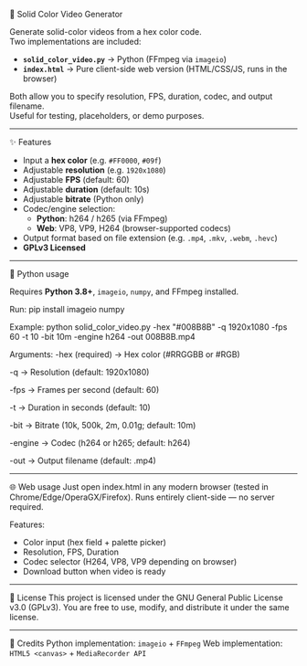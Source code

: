 🎥 Solid Color Video Generator

Generate solid-color videos from a hex color code.  
Two implementations are included:

- **`solid_color_video.py`** → Python (FFmpeg via `imageio`)  
- **`index.html`** → Pure client-side web version (HTML/CSS/JS, runs in the browser)  

Both allow you to specify resolution, FPS, duration, codec, and output filename.  
Useful for testing, placeholders, or demo purposes.

---

✨ Features
- Input a **hex color** (e.g. `#FF0000`, `#09f`)
- Adjustable **resolution** (e.g. `1920x1080`)
- Adjustable **FPS** (default: 60)
- Adjustable **duration** (default: 10s)
- Adjustable **bitrate** (Python only)
- Codec/engine selection:
  - **Python**: h264 / h265 (via FFmpeg)
  - **Web**: VP8, VP9, H264 (browser-supported codecs)
- Output format based on file extension (e.g. `.mp4`, `.mkv`, `.webm`, `.hevc`)
- **GPLv3 Licensed**

---

🐍 Python usage

Requires **Python 3.8+**, `imageio`, `numpy`, and FFmpeg installed.

Run:
pip install imageio numpy


Example:
python solid_color_video.py -hex "#008B8B" -q 1920x1080 -fps 60 -t 10 -bit 10m -engine h264 -out 008B8B.mp4


Arguments:
-hex (required) → Hex color (#RRGGBB or #RGB)

-q → Resolution (default: 1920x1080)

-fps → Frames per second (default: 60)

-t → Duration in seconds (default: 10)

-bit → Bitrate (10k, 500k, 2m, 0.01g; default: 10m)

-engine → Codec (h264 or h265; default: h264)

-out → Output filename (default: <hex>.mp4)

---

🌐 Web usage
Just open index.html in any modern browser (tested in Chrome/Edge/OperaGX/Firefox).
Runs entirely client-side — no server required.

Features:
- Color input (hex field + palette picker)
- Resolution, FPS, Duration
- Codec selector (H264, VP8, VP9 depending on browser)
- Download button when video is ready

---

📜 License
This project is licensed under the GNU General Public License v3.0 (GPLv3).
You are free to use, modify, and distribute it under the same license.

---

🙌 Credits
Python implementation: `imageio` + `FFmpeg`
Web implementation: `HTML5 <canvas>` + `MediaRecorder API`
